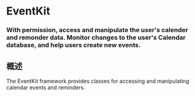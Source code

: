 # EventKit
### With permission, access and manipulate the user's calender and remonder data. Monitor changes to the user's Calendar database, and help users create new events.
## 概述
The EventKit framework provides classes for accessing and manipulating calendar events and reminders.

